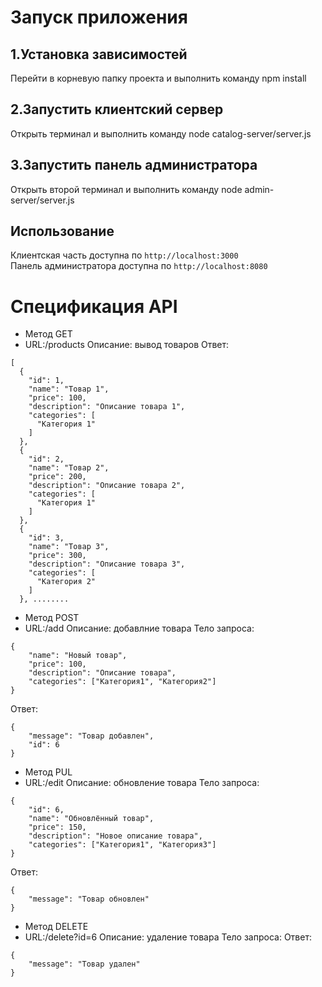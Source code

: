 # Запуск приложения
## 1.Установка зависимостей
Перейти в корневую папку проекта и выполнить команду 
npm install
## 2.Запустить клиентский сервер
Открыть терминал и выполнить команду 
node catalog-server/server.js
## 3.Запустить панель администратора
Открыть второй терминал и выполнить команду 
node admin-server/server.js
## Использование
Клиентская часть доступна по 
```http://localhost:3000```\
Панель администратора доступна по ```http://localhost:8080```



# Спецификация API
- Метод GET
- URL:/products
Описание: вывод товаров
Ответ:
```
[
  {
    "id": 1,
    "name": "Товар 1",
    "price": 100,
    "description": "Описание товара 1",
    "categories": [
      "Категория 1"
    ]
  },
  {
    "id": 2,
    "name": "Товар 2",
    "price": 200,
    "description": "Описание товара 2",
    "categories": [
      "Категория 1"
    ]
  },
  {
    "id": 3,
    "name": "Товар 3",
    "price": 300,
    "description": "Описание товара 3",
    "categories": [
      "Категория 2"
    ]
  }, ........
```

- Метод POST 
- URL:/add
Описание: добавлние товара
Тело запроса:
```
{
    "name": "Новый товар",
    "price": 100,
    "description": "Описание товара",
    "categories": ["Категория1", "Категория2"]
}
```
Ответ:
```
{
    "message": "Товар добавлен",
    "id": 6
}
```

- Метод PUL 
- URL:/edit
Описание: обновление товара
Тело запроса:
```
{
    "id": 6,
    "name": "Обновлённый товар",
    "price": 150,
    "description": "Новое описание товара",
    "categories": ["Категория1", "Категория3"]
}
```
Ответ:
```
{
    "message": "Товар обновлен"
}
```

- Метод DELETE
- URL:/delete?id=6
Описание: удаление товара
Тело запроса:
Ответ:
```
{
    "message": "Товар удален"
}
```
